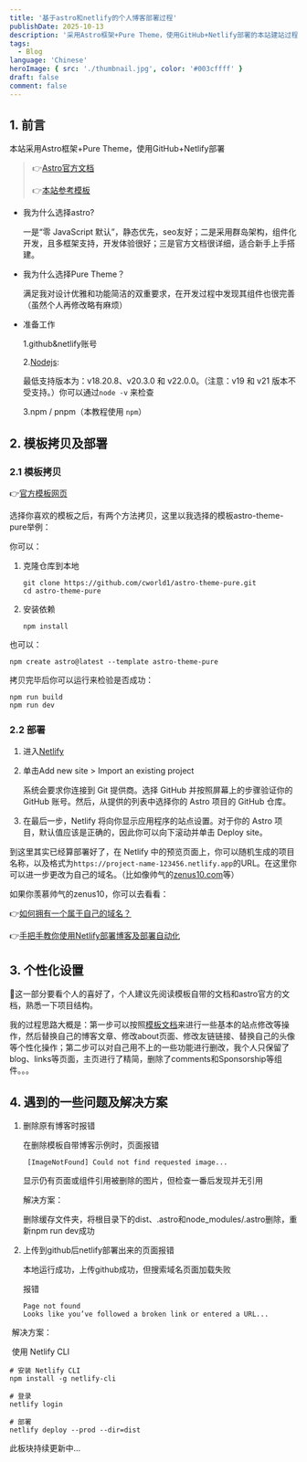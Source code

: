 ```yaml
---
title: '基于astro和netlify的个人博客部署过程'
publishDate: 2025-10-13
description: '采用Astro框架+Pure Theme，使用GitHub+Netlify部署的本站建站过程'
tags:
  - Blog
language: 'Chinese'
heroImage: { src: './thumbnail.jpg', color: '#003cffff' }
draft: false
comment: false
---
```





## 1. 前言

本站采用Astro框架+Pure Theme，使用GitHub+Netlify部署

> 👉[Astro官方文档](https://docs.astro.build/zh-cn/guides/deploy/)
>
> 👉[本站参考模板](https://github.com/cworld1/astro-theme-pure)

* 我为什么选择astro?

  一是“零 JavaScript 默认”，静态优先，seo友好；二是采用群岛架构，组件化开发，且多框架支持，开发体验很好；三是官方文档很详细，适合新手上手搭建。

* 我为什么选择Pure Theme？

  满足我对设计优雅和功能简洁的双重要求，在开发过程中发现其组件也很完善（虽然个人再修改略有麻烦）

* 准备工作

  1.github&netlify账号

  2.[Nodejs](https://nodejs.org/):

   最低支持版本为：v18.20.8、v20.3.0 和 v22.0.0。（注意：v19 和 v21 版本不受支持。）你可以通过`node -v` 来检查
  
  3.npm / pnpm（本教程使用 `npm`）

## 2. 模板拷贝及部署

### 2.1 模板拷贝

👉[官方模板网页](https://astro.build/themes/)

选择你喜欢的模板之后，有两个方法拷贝，这里以我选择的模板astro-theme-pure举例：

你可以：

1. 克隆仓库到本地

   ```
   git clone https://github.com/cworld1/astro-theme-pure.git
   cd astro-theme-pure
   ```

2. 安装依赖

   ```
   npm install
   ```

也可以：

```
npm create astro@latest --template astro-theme-pure
```

拷贝完毕后你可以运行来检验是否成功：

```
npm run build
npm run dev
```

### 2.2 部署

1. 进入[Netlify](https://netlify.com) 

2. 单击Add new site > Import an existing project

   系统会要求你连接到 Git 提供商。选择 GitHub 并按照屏幕上的步骤验证你的 GitHub 账号。然后，从提供的列表中选择你的 Astro 项目的 GitHub 仓库。

3. 在最后一步，Netlify 将向你显示应用程序的站点设置。对于你的 Astro 项目，默认值应该是正确的，因此你可以向下滚动并单击 Deploy site。

到这里其实已经算部署好了，在 Netlify 中的预览页面上，你可以随机生成的项目名称，以及格式为`https://project-name-123456.netlify.app`的URL。在这里你可以进一步更改为自己的域名。（比如像帅气的[zenus10.com](https://zenus10.com/)等）

如果你羡慕帅气的zenus10，你可以去看看：

👉[如何拥有一个属于自己的域名？](https://www.dingyuqi.com/article/70yrnil2/)

👉[手把手教你使用Netlify部署博客及部署自动化](https://zhuanlan.zhihu.com/p/55252024)

## 3. 个性化设置

🫠这一部分要看个人的喜好了，个人建议先阅读模板自带的文档和astro官方的文档，熟悉一下项目结构。

我的过程思路大概是：第一步可以按照[模板文档](https://astro-pure.js.org/docs)来进行一些基本的站点修改等操作，然后替换自己的博客文章、修改about页面、修改友链链接、替换自己的头像等个性化操作；第二步可以对自己用不上的一些功能进行删改，我个人只保留了blog、links等页面，主页进行了精简，删除了comments和Sponsorship等组件。。。

## 4. 遇到的一些问题及解决方案

1. 删除原有博客时报错

   在删除模板自带博客示例时，页面报错

   ```
    [ImageNotFound] Could not find requested image...
   ```

   显示仍有页面或组件引用被删除的图片，但检查一番后发现并无引用

   解决方案：

   删除缓存文件夹，将根目录下的dist、.astro和node_modules/.astro删除，重新npm run dev成功

   

2. 上传到github后netlify部署出来的页面报错

   本地运行成功，上传github成功，但搜索域名页面加载失败

   报错

   ```
   Page not found
   Looks like you’ve followed a broken link or entered a URL...

​	解决方案：

​	使用 Netlify CLI

```
# 安装 Netlify CLI
npm install -g netlify-cli

# 登录
netlify login

# 部署
netlify deploy --prod --dir=dist
```



此板块持续更新中...

